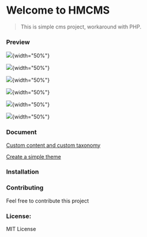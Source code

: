 # Welcome to HMCMS

> This is simple cms project, workaround with PHP.

### Preview
![](https://raw.githubusercontent.com/manhnam91/hmcms/master/docs/images/1.png){width="50%"}

![](https://raw.githubusercontent.com/manhnam91/hmcms/master/docs/images/2.png){width="50%"}

![](https://raw.githubusercontent.com/manhnam91/hmcms/master/docs/images/3.png){width="50%"}

![](https://raw.githubusercontent.com/manhnam91/hmcms/master/docs/images/4.png){width="50%"}

![](https://raw.githubusercontent.com/manhnam91/hmcms/master/docs/images/5.png){width="50%"}

![](https://raw.githubusercontent.com/manhnam91/hmcms/master/docs/images/6.png){width="50%"}

### Document
[Custom content and custom taxonomy](https://github.com/manhnam91/hmcms/blob/master/docs/sub-page/custom-content-and-custom-taxonomy.md)

[Create a simple theme](https://github.com/manhnam91/hmcms/blob/master/docs/sub-page/create-simple-theme.md)


### Installation

### Contributing

Feel free to contribute this project

### License:

MIT License

